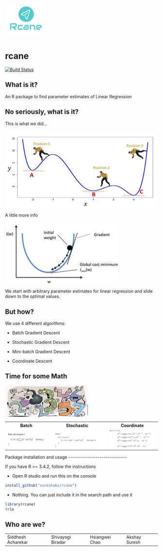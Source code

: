 <img src="man/figures/logo.png" />

rcane
=====

[![Build Status](https://travis-ci.org/sureshaks/rcane.svg?branch=akshay)](https://travis-ci.org/sureshaks/rcane)

What is it?
-----------

An R package to find parameter estimates of Linear Regression

No seriously, what is it?
-------------------------

This is what we did...

<img src="man/figures/whatwedid.png" align="center" />

A little more info

<img src="man/figures/moreinfo.png" align="center" />

We start with arbitrary parameter estimates for linear regression and slide down to the optimal values.

But how?
--------

We use 4 different algorithms:

-   Batch Gradient Descent

-   Stochastic Gradient Descent

-   Mini-batch Gradient Descent

-   Coordinate Descent

Time for some Math
------------------

<img src="man/figures/dreadfulmath.png" align="center" />

<table>
<tr>
    <th> 
      Batch
    </th>
    <th> 
      Stochastic
    </th>
    <th>
      Coordinate
    </th>

</tr>
<tr>
    <td>
      <img src="man/figures/batch.png" align="center" />
    </td>
    <td>
      <img src="man/figures/stochastic.png" align="center" />
    </td>
    <td>
      <img src="man/figures/coordinate.png" align="center" />
    </td>

</tr>
</table>
Package installation and usage
------------------------------

If you have R &gt;= 3.4.2, follow the instructions

-   Open R studio and run this on the console

``` r
install_github("sureshaks/rcane")
```

-   Nothing. You can just include it in the search path and use it

``` r
library(rcane)
?rlm
```

Who are we?
-----------

<table>
<tr>
    <td>Siddhesh Acharekar</td>
    <td>Shivayogi Biradar</td>
    <td>Hsiangwei Chao</td>
    <td>Akshay Suresh</td>

</tr>
</table>
